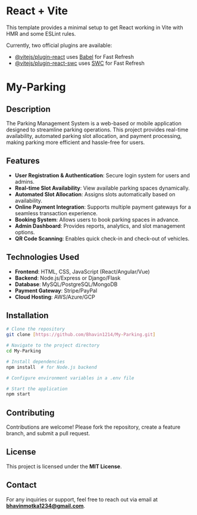 # React + Vite

This template provides a minimal setup to get React working in Vite with HMR and some ESLint rules.

Currently, two official plugins are available:

- [@vitejs/plugin-react](https://github.com/vitejs/vite-plugin-react/blob/main/packages/plugin-react/README.md) uses [Babel](https://babeljs.io/) for Fast Refresh
- [@vitejs/plugin-react-swc](https://github.com/vitejs/vite-plugin-react-swc) uses [SWC](https://swc.rs/) for Fast Refresh
# My-Parking
## Description
The Parking Management System is a web-based or mobile application designed to streamline parking operations. This project provides real-time availability, automated parking slot allocation, and payment processing, making parking more efficient and hassle-free for users.

## Features
- **User Registration & Authentication**: Secure login system for users and admins.
- **Real-time Slot Availability**: View available parking spaces dynamically.
- **Automated Slot Allocation**: Assigns slots automatically based on availability.
- **Online Payment Integration**: Supports multiple payment gateways for a seamless transaction experience.
- **Booking System**: Allows users to book parking spaces in advance.
- **Admin Dashboard**: Provides reports, analytics, and slot management options.
- **QR Code Scanning**: Enables quick check-in and check-out of vehicles.

## Technologies Used
- **Frontend**: HTML, CSS, JavaScript (React/Angular/Vue)
- **Backend**: Node.js/Express or Django/Flask
- **Database**: MySQL/PostgreSQL/MongoDB
- **Payment Gateway**: Stripe/PayPal
- **Cloud Hosting**: AWS/Azure/GCP

## Installation
```sh
# Clone the repository
git clone [https://github.com/Bhavin1214/My-Parking.git]

# Navigate to the project directory
cd My-Parking

# Install dependencies
npm install  # for Node.js backend

# Configure environment variables in a .env file

# Start the application
npm start
```

## Contributing
Contributions are welcome! Please fork the repository, create a feature branch, and submit a pull request.

## License
This project is licensed under the **MIT License**.

## Contact
For any inquiries or support, feel free to reach out via email at **bhavinmotka1234@gmail.com**.


